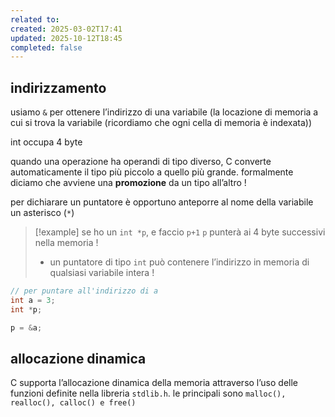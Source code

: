 ```yaml
---
related to:
created: 2025-03-02T17:41
updated: 2025-10-12T18:45
completed: false
---
```

## indirizzamento
usiamo `&` per ottenere l’indirizzo di una variabile (la locazione di memoria a cui si trova la variabile (ricordiamo che ogni cella di memoria è indexata))

int occupa 4 byte

quando una operazione ha operandi di tipo diverso, C converte automaticamente il tipo più piccolo a quello più grande. formalmente diciamo che avviene una **promozione** da un tipo all’altro !

per dichiarare un puntatore è opportuno anteporre al nome della variabile un asterisco (`*`)

>[!example] se ho un `int *p`, e faccio `p+1` `p` punterà ai 4 byte successivi nella memoria !
>- un puntatore di tipo `int` può contenere l’indirizzo in memoria di qualsiasi variabile intera !

```c
// per puntare all'indirizzo di a
int a = 3;
int *p;

p = &a;
```

## allocazione dinamica
C supporta l’allocazione dinamica della memoria attraverso l’uso delle funzioni definite nella libreria `stdlib.h`. le principali sono `malloc(), realloc(), calloc() e free()`